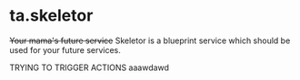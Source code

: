 # ta.skeletor
~~Your mama's future service~~ Skeletor is a blueprint service which should be used for your future services.

TRYING TO TRIGGER ACTIONS
aaawdawd